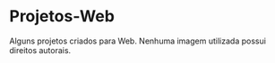 # Projetos-Web
Alguns projetos criados para Web.
Nenhuma imagem utilizada possui direitos autorais.
